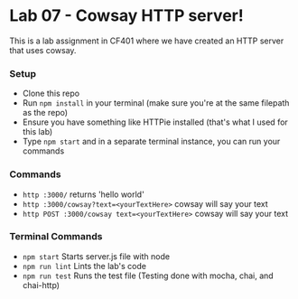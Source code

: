 # Lab 07 - Cowsay HTTP server!
This is a lab assignment in CF401 where we have created an HTTP server that uses cowsay.

### Setup
- Clone this repo
- Run ```npm install``` in your terminal (make sure you're at the same filepath as the repo)
- Ensure you have something like HTTPie installed (that's what I used for this lab)
- Type ```npm start``` and in a separate terminal instance, you can run your commands

### Commands
- ```http :3000/``` returns 'hello world'
- ```http :3000/cowsay?text=<yourTextHere>``` cowsay will say your text
- ```http POST :3000/cowsay text=<yourTextHere>``` cowsay will say your text

### Terminal Commands
- ```npm start```       Starts server.js file with node
- ```npm run lint```    Lints the lab's code
- ```npm run test```    Runs the test file (Testing done with mocha, chai, and chai-http)
